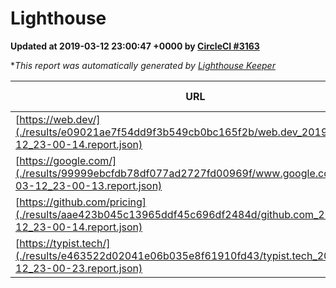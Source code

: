 
# Lighthouse

**Updated at 2019-03-12 23:00:47 +0000 by [CircleCI #3163](https://circleci.com/gh/ItinerisLtd/lighthouse-keeper-example/3163)**

**This report was automatically generated by [Lighthouse Keeper](https://github.com/itinerisltd/lighthouse-keeper)*

| URL | Performance | Accessibility | Best Practices | SEO | PWA | Updated At |
| --- | --- | --- | --- | --- | --- | --- |
| [https://web.dev/](./results/e09021ae7f54dd9f3b549cb0bc165f2b/web.dev_2019-03-12_23-00-14.report.json) | 0.95 | 0.93 | 1 | 0.87 | 1 | 2019-03-12T23:00:14.856Z |
| [https://google.com/](./results/99999ebcfdb78df077ad2727fd00969f/www.google.com_2019-03-12_23-00-13.report.json) | 0.94 | 0.71 | 0.93 | 0.8 | 0.58 | 2019-03-12T23:00:13.971Z |
| [https://github.com/pricing](./results/aae423b045c13965ddf45c696df2484d/github.com_2019-03-12_23-00-14.report.json) | 0.8 | 0.89 | 0.93 | 0.9 | 0.58 | 2019-03-12T23:00:14.488Z |
| [https://typist.tech/](./results/e463522d02041e06b035e8f61910fd43/typist.tech_2019-03-12_23-00-23.report.json) | 1 |  |  |  |  | 2019-03-12T23:00:23.528Z |
